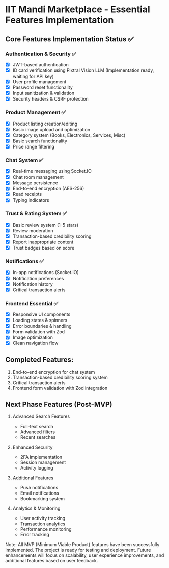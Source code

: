 # IIT Mandi Marketplace - Essential Features Implementation

## Core Features Implementation Status ✅

### Authentication & Security ✅
- [x] JWT-based authentication
- [x] ID card verification using Pixtral Vision LLM (Implementation ready, waiting for API key)
- [x] User profile management
- [x] Password reset functionality
- [x] Input sanitization & validation
- [x] Security headers & CSRF protection

### Product Management ✅
- [x] Product listing creation/editing
- [x] Basic image upload and optimization
- [x] Category system (Books, Electronics, Services, Misc)
- [x] Basic search functionality
- [x] Price range filtering

### Chat System ✅
- [x] Real-time messaging using Socket.IO
- [x] Chat room management
- [x] Message persistence
- [x] End-to-end encryption (AES-256)
- [x] Read receipts
- [x] Typing indicators

### Trust & Rating System ✅
- [x] Basic review system (1-5 stars)
- [x] Review moderation
- [x] Transaction-based credibility scoring
- [x] Report inappropriate content
- [x] Trust badges based on score

### Notifications ✅
- [x] In-app notifications (Socket.IO)
- [x] Notification preferences
- [x] Notification history
- [x] Critical transaction alerts

### Frontend Essential ✅
- [x] Responsive UI components
- [x] Loading states & spinners
- [x] Error boundaries & handling
- [x] Form validation with Zod
- [x] Image optimization
- [x] Clean navigation flow

## Completed Features:
1. End-to-end encryption for chat system
2. Transaction-based credibility scoring system
3. Critical transaction alerts
4. Frontend form validation with Zod integration

## Next Phase Features (Post-MVP)
1. Advanced Search Features
   - Full-text search
   - Advanced filters
   - Recent searches

2. Enhanced Security
   - 2FA implementation
   - Session management
   - Activity logging

3. Additional Features
   - Push notifications
   - Email notifications
   - Bookmarking system

4. Analytics & Monitoring
   - User activity tracking
   - Transaction analytics
   - Performance monitoring
   - Error tracking

Note: All MVP (Minimum Viable Product) features have been successfully implemented. The project is ready for testing and deployment. Future enhancements will focus on scalability, user experience improvements, and additional features based on user feedback.

